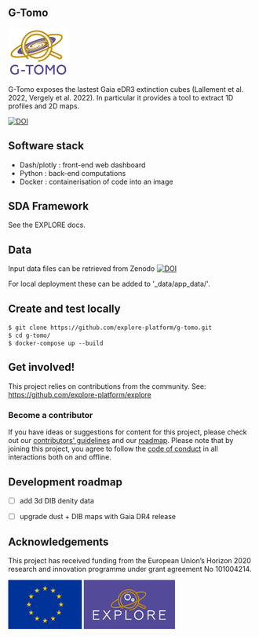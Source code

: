 ## G-Tomo

<img src='gtomo_logo.png' height='100' />

G-Tomo exposes the lastest Gaia eDR3 extinction cubes (Lallement et al. 2022, Vergely et al. 2022).
In particular it provides a tool to extract 1D profiles and 2D maps.

[![DOI](https://zenodo.org/badge/668681012.svg)](https://zenodo.org/doi/10.5281/zenodo.11454010)

## Software stack

* Dash/plotly : front-end web dashboard
* Python : back-end computations
* Docker : containerisation of code into an image

## SDA Framework

See the EXPLORE docs.


## Data

Input data files can be retrieved from Zenodo [![DOI](https://zenodo.org/badge/DOI/10.5281/zenodo.10405177.svg)](https://doi.org/10.5281/zenodo.10405177)

For local deployment these can be added to '_data/app_data/'.


## Create and test locally 

    $ git clone https://github.com/explore-platform/g-tomo.git
    $ cd g-tomo/
    $ docker-compose up --build
    

## Get involved! 

This project relies on contributions from the community. See: https://github.com/explore-platform/explore

### Become a contributor

If you have ideas or suggestions for content for this project, please check out our [contributors' guidelines](CONTRIBUTING.md) and our [roadmap](ROADMAP.md). Please note that by joining this project, you agree to follow the [code of conduct](CODE_OF_CONDUCT.md) in all interactions both on and offline.


## Development roadmap

- [ ] add 3d DIB denity data
- [ ] upgrade dust + DIB maps with Gaia DR4 release


## Acknowledgements

This project has received funding from the European Union’s Horizon 2020 research and innovation programme under grant agreement No 101004214. 

<img src='logoEU.jpg' height='100' /> <img src='Explore_Logo_Box.png' height='100' />
